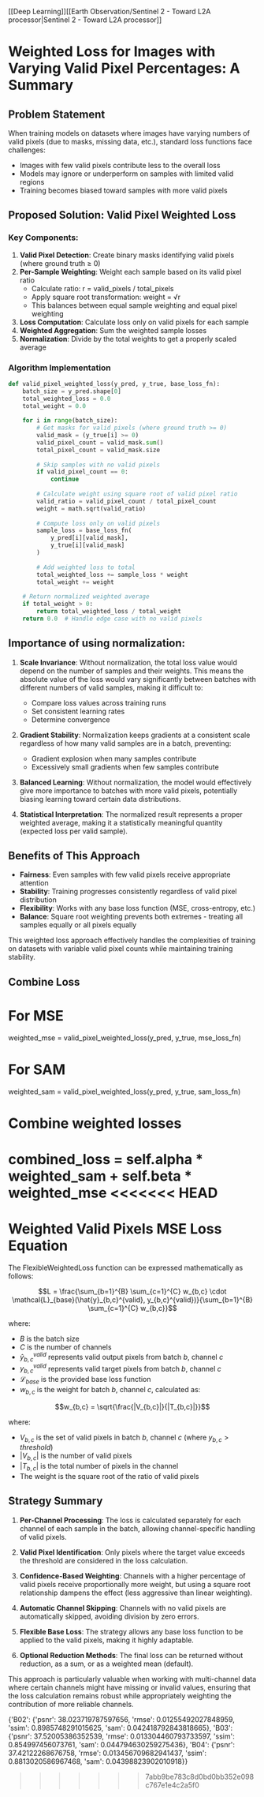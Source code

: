 [[Deep Learning]][[Earth Observation/Sentinel 2  - Toward L2A processor|Sentinel 2  - Toward L2A processor]]
# Weighted Loss for Images with Varying Valid Pixel Percentages: A Summary

## Problem Statement
When training models on datasets where images have varying numbers of valid pixels (due to masks, missing data, etc.), standard loss functions face challenges:
- Images with few valid pixels contribute less to the overall loss
- Models may ignore or underperform on samples with limited valid regions
- Training becomes biased toward samples with more valid pixels

## Proposed Solution: Valid Pixel Weighted Loss

### Key Components:
1. **Valid Pixel Detection**: Create binary masks identifying valid pixels (where ground truth ≥ 0)
2. **Per-Sample Weighting**: Weight each sample based on its valid pixel ratio
   - Calculate ratio: r = valid_pixels / total_pixels
   - Apply square root transformation: weight = √r 
   - This balances between equal sample weighting and equal pixel weighting
3. **Loss Computation**: Calculate loss only on valid pixels for each sample
4. **Weighted Aggregation**: Sum the weighted sample losses
5. **Normalization**: Divide by the total weights to get a properly scaled average

### Algorithm Implementation
```python
def valid_pixel_weighted_loss(y_pred, y_true, base_loss_fn):
    batch_size = y_pred.shape[0]
    total_weighted_loss = 0.0
    total_weight = 0.0
    
    for i in range(batch_size):
        # Get masks for valid pixels (where ground truth >= 0)
        valid_mask = (y_true[i] >= 0)
        valid_pixel_count = valid_mask.sum()
        total_pixel_count = valid_mask.size
        
        # Skip samples with no valid pixels
        if valid_pixel_count == 0:
            continue
            
        # Calculate weight using square root of valid pixel ratio
        valid_ratio = valid_pixel_count / total_pixel_count
        weight = math.sqrt(valid_ratio)
        
        # Compute loss only on valid pixels
        sample_loss = base_loss_fn(
            y_pred[i][valid_mask], 
            y_true[i][valid_mask]
        )
        
        # Add weighted loss to total
        total_weighted_loss += sample_loss * weight
        total_weight += weight
    
    # Return normalized weighted average
    if total_weight > 0:
        return total_weighted_loss / total_weight
    return 0.0  # Handle edge case with no valid pixels
```

## Importance of using normalization:

1. **Scale Invariance**: Without normalization, the total loss value would depend on the number of samples and their weights. This means the absolute value of the loss would vary significantly between batches with different numbers of valid samples, making it difficult to:
    
    - Compare loss values across training runs
    - Set consistent learning rates
    - Determine convergence
2. **Gradient Stability**: Normalization keeps gradients at a consistent scale regardless of how many valid samples are in a batch, preventing:
    
    - Gradient explosion when many samples contribute
    - Excessively small gradients when few samples contribute
3. **Balanced Learning**: Without normalization, the model would effectively give more importance to batches with more valid pixels, potentially biasing learning toward certain data distributions.
    
4. **Statistical Interpretation**: The normalized result represents a proper weighted average, making it a statistically meaningful quantity (expected loss per valid sample).

## Benefits of This Approach
- **Fairness**: Even samples with few valid pixels receive appropriate attention
- **Stability**: Training progresses consistently regardless of valid pixel distribution
- **Flexibility**: Works with any base loss function (MSE, cross-entropy, etc.)
- **Balance**: Square root weighting prevents both extremes - treating all samples equally or all pixels equally

This weighted loss approach effectively handles the complexities of training on datasets with variable valid pixel counts while maintaining training stability.


## Combine Loss


# For MSE
weighted_mse = valid_pixel_weighted_loss(y_pred, y_true, mse_loss_fn)

# For SAM
weighted_sam = valid_pixel_weighted_loss(y_pred, y_true, sam_loss_fn)

# Combine weighted losses
combined_loss = self.alpha * weighted_sam + self.beta * weighted_mse
<<<<<<< HEAD
=======



# Weighted Valid Pixels MSE Loss Equation


The FlexibleWeightedLoss function can be expressed mathematically as follows:

$$L = \frac{\sum_{b=1}^{B} \sum_{c=1}^{C} w_{b,c} \cdot \mathcal{L}_{base}(\hat{y}_{b,c}^{valid}, y_{b,c}^{valid})}{\sum_{b=1}^{B} \sum_{c=1}^{C} w_{b,c}}$$

where:

- $B$ is the batch size
- $C$ is the number of channels
- $\hat{y}_{b,c}^{valid}$ represents valid output pixels from batch $b$, channel $c$
- $y_{b,c}^{valid}$ represents valid target pixels from batch $b$, channel $c$
- $\mathcal{L}_{base}$ is the provided base loss function
- $w_{b,c}$ is the weight for batch $b$, channel $c$, calculated as:

$$w_{b,c} = \sqrt{\frac{|V_{b,c}|}{|T_{b,c}|}}$$

where:
- $V_{b,c}$ is the set of valid pixels in batch $b$, channel $c$ (where $y_{b,c} > threshold$)
- $|V_{b,c}|$ is the number of valid pixels
- $|T_{b,c}|$ is the total number of pixels in the channel
- The weight is the square root of the ratio of valid pixels

## Strategy Summary

1. **Per-Channel Processing**: The loss is calculated separately for each channel of each sample in the batch, allowing channel-specific handling of valid pixels.

2. **Valid Pixel Identification**: Only pixels where the target value exceeds the threshold are considered in the loss calculation.

3. **Confidence-Based Weighting**: Channels with a higher percentage of valid pixels receive proportionally more weight, but using a square root relationship dampens the effect (less aggressive than linear weighting).

4. **Automatic Channel Skipping**: Channels with no valid pixels are automatically skipped, avoiding division by zero errors.

5. **Flexible Base Loss**: The strategy allows any base loss function to be applied to the valid pixels, making it highly adaptable.

6. **Optional Reduction Methods**: The final loss can be returned without reduction, as a sum, or as a weighted mean (default).

This approach is particularly valuable when working with multi-channel data where certain channels might have missing or invalid values, ensuring that the loss calculation remains robust while appropriately weighting the contribution of more reliable channels.


{'B02': {'psnr': 38.023719787597656, 'rmse': 0.01255492027848959, 'ssim': 0.8985748291015625, 'sam': 0.042418792843818665}, 'B03': {'psnr': 37.52005386352539, 'rmse': 0.013304460793733597, 'ssim': 0.854997456073761, 'sam': 0.044794630259275436}, 'B04': {'psnr': 37.42122268676758, 'rmse': 0.013456709682941437, 'ssim': 0.8813020586967468, 'sam': 0.04398823902010918}}
>>>>>>> 7abb9be783c8d0bd0bb352e098c767e1e4c2a5f0
